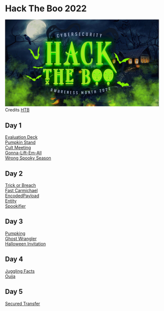 # Hack The Boo 2022

![sdfsdf](HTBoo-banner.png)
Credits [HTB](http://ctf.hackthebox.com)

## Day 1

[Evaluation Deck](Day%201/evaluation_deck/README.md)\
[Pumpkin Stand](Day%201/pumpkin_stand/README.md)\
[Cult Meeting](Day%201/cult_meeting/README.md)\
[Gonna-Lift-Em-All](Day%201/gonna_lift_em_all/README.md)\
[Wrong Spooky Season](Day%201/wrong_spooky_season/README.md)

## Day 2

[Trick or Breach](Day%202/trick_or_breach/README.md)\
[Fast Carmichael](Day%202/fast_carmichael/README.md)\
[EncodedPayload](Day%202/encoded_payload/README.md)\
[Entity](Day%202/entity/README.md)\
[Spookifier](Day%202/spookifier/README.md)

## Day 3

[Pumpking](Day%203/pumpking/README.md)\
[Ghost Wrangler](Day%203/ghost_wrangler/README.md)\
[Halloween Invitation](Day%203/halloween_invitation/README.md)

## Day 4

[Juggling Facts](Day%204/juggling_facts/README.md)\
[Ouija](Day%204/ouija/README.md)

## Day 5

[Secured Transfer](Day%205/secure_transfer/README.md)

